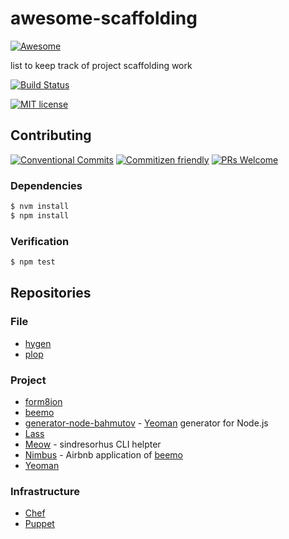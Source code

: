 # awesome-scaffolding

[![Awesome][awesome-badge-link]](https://awesome.re)

list to keep track of project scaffolding work

<!-- status badges -->
[![Build Status][ci-badge]][ci-link]

<!-- consumer badges -->
[![MIT license][license-badge]][license-link]

## Contributing

<!-- contribution badges -->
[![Conventional Commits][commit-convention-badge]][commit-convention-link]
[![Commitizen friendly][commitizen-badge]][commitizen-link]
[![PRs Welcome][PRs-badge]][PRs-link]

### Dependencies

```sh
$ nvm install
$ npm install
```

### Verification

```sh
$ npm test
```

## Repositories

### File
* [hygen](https://github.com/jondot/hygen)
* [plop](https://github.com/plopjs/plop)

### Project
* [form8ion](https://github.com/form8ion/meta)
* [beemo][beemo-link]
* [generator-node-bahmutov](https://github.com/bahmutov/generator-node-bahmutov) - 
[Yeoman][yeoman-link] generator for Node.js
* [Lass](https://github.com/lassjs/lass)
* [Meow](https://github.com/sindresorhus/meow) - sindresorhus CLI helpter
* [Nimbus](https://github.com/airbnb/nimbus) -
Airbnb application of [beemo][beemo-link]
* [Yeoman][yeoman-link]

### Infrastructure
* [Chef](https://github.com/chef/chef)
* [Puppet](https://github.com/puppetlabs/puppet)

[awesome-badge-link]: https://awesome.re/badge-flat2.svg
[beemo-link]: https://github.com/beemojs/beemo
[license-link]: LICENSE
[license-badge]: https://img.shields.io/github/license/trevtrich/awesome-scaffolding.svg
[ci-link]: https://travis-ci.com/trevtrich/awesome-scaffolding
[ci-badge]: https://img.shields.io/travis/com/trevtrich/awesome-scaffolding/master.svg
[commit-convention-link]: https://conventionalcommits.org
[commit-convention-badge]: https://img.shields.io/badge/Conventional%20Commits-1.0.0-yellow.svg
[commitizen-link]: http://commitizen.github.io/cz-cli/
[commitizen-badge]: https://img.shields.io/badge/commitizen-friendly-brightgreen.svg
[PRs-link]: http://makeapullrequest.com
[PRs-badge]: https://img.shields.io/badge/PRs-welcome-brightgreen.svg
[yeoman-link]: https://github.com/yeoman/generator
